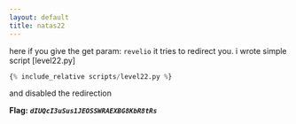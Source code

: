 ```yaml
---
layout: default
title: natas22
---
```




here if you give the get param: `revelio` it tries to redirect you. i wrote simple script [level22.py]
```python
{% include_relative scripts/level22.py %}
```
 and disabled the redirection


**Flag:** ***`dIUQcI3uSus1JEOSSWRAEXBG8KbR8tRs`*** 